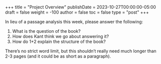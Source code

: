 +++
title = "Project Overview"
publishDate = 2023-10-27T00:00:00-05:00
draft = false
weight = -100
author = false
toc = false
type = "post"
+++

In lieu of a passage analysis this week, please answer the following:

1.  What is the question of the book?
2.  How does Kant think we go about answering it?
3.  How do 1+2 explain the structure of the book?

There&rsquo;s no strict word limit, but this shouldn&rsquo;t really need much longer than 2-3 pages (and it could be as short as a paragraph).
